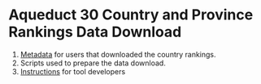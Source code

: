 # Aqueduct 30 Country and Province Rankings Data Download

1. [Metadata](https://github.com/rutgerhofste/aqueduct30_country_rankings_data_download/blob/master/metadata.md) for users that downloaded the country rankings. 
1. Scripts used to prepare the data download.
1. [Instructions](https://github.com/rutgerhofste/aqueduct30_country_rankings_data_download/blob/master/tool_developer_instructions.md) for tool developers

